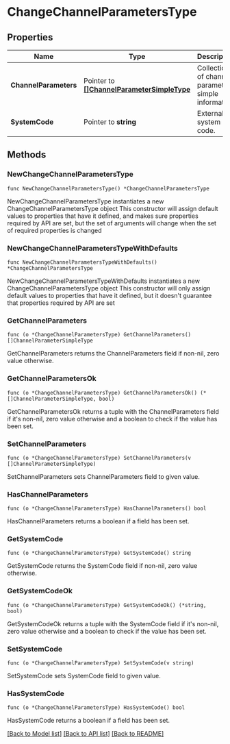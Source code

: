 # ChangeChannelParametersType

## Properties

Name | Type | Description | Notes
------------ | ------------- | ------------- | -------------
**ChannelParameters** | Pointer to [**[]ChannelParameterSimpleType**](ChannelParameterSimpleType.md) | Collection of channel parameters simple information. | [optional] 
**SystemCode** | Pointer to **string** | External system code. | [optional] 

## Methods

### NewChangeChannelParametersType

`func NewChangeChannelParametersType() *ChangeChannelParametersType`

NewChangeChannelParametersType instantiates a new ChangeChannelParametersType object
This constructor will assign default values to properties that have it defined,
and makes sure properties required by API are set, but the set of arguments
will change when the set of required properties is changed

### NewChangeChannelParametersTypeWithDefaults

`func NewChangeChannelParametersTypeWithDefaults() *ChangeChannelParametersType`

NewChangeChannelParametersTypeWithDefaults instantiates a new ChangeChannelParametersType object
This constructor will only assign default values to properties that have it defined,
but it doesn't guarantee that properties required by API are set

### GetChannelParameters

`func (o *ChangeChannelParametersType) GetChannelParameters() []ChannelParameterSimpleType`

GetChannelParameters returns the ChannelParameters field if non-nil, zero value otherwise.

### GetChannelParametersOk

`func (o *ChangeChannelParametersType) GetChannelParametersOk() (*[]ChannelParameterSimpleType, bool)`

GetChannelParametersOk returns a tuple with the ChannelParameters field if it's non-nil, zero value otherwise
and a boolean to check if the value has been set.

### SetChannelParameters

`func (o *ChangeChannelParametersType) SetChannelParameters(v []ChannelParameterSimpleType)`

SetChannelParameters sets ChannelParameters field to given value.

### HasChannelParameters

`func (o *ChangeChannelParametersType) HasChannelParameters() bool`

HasChannelParameters returns a boolean if a field has been set.

### GetSystemCode

`func (o *ChangeChannelParametersType) GetSystemCode() string`

GetSystemCode returns the SystemCode field if non-nil, zero value otherwise.

### GetSystemCodeOk

`func (o *ChangeChannelParametersType) GetSystemCodeOk() (*string, bool)`

GetSystemCodeOk returns a tuple with the SystemCode field if it's non-nil, zero value otherwise
and a boolean to check if the value has been set.

### SetSystemCode

`func (o *ChangeChannelParametersType) SetSystemCode(v string)`

SetSystemCode sets SystemCode field to given value.

### HasSystemCode

`func (o *ChangeChannelParametersType) HasSystemCode() bool`

HasSystemCode returns a boolean if a field has been set.


[[Back to Model list]](../README.md#documentation-for-models) [[Back to API list]](../README.md#documentation-for-api-endpoints) [[Back to README]](../README.md)


